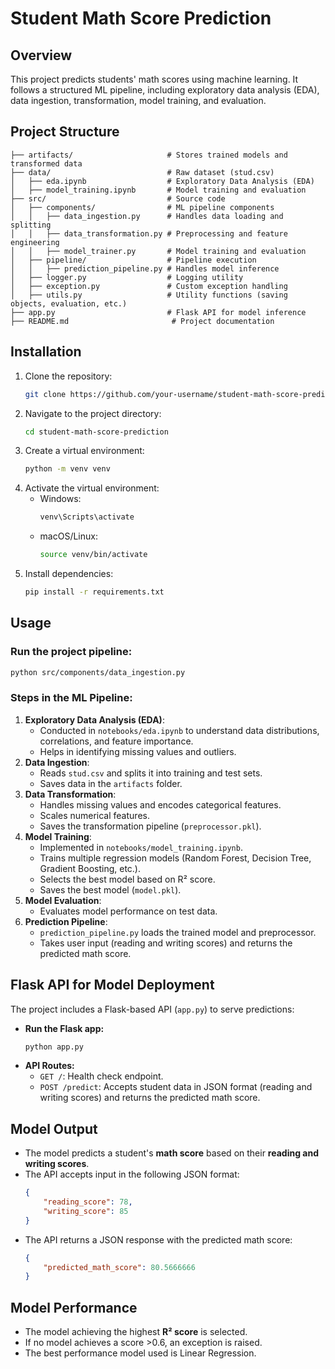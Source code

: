 # Student Math Score Prediction

## Overview
This project predicts students' math scores using machine learning. It follows a structured ML pipeline, including exploratory data analysis (EDA), data ingestion, transformation, model training, and evaluation.

## Project Structure
```
├── artifacts/                     # Stores trained models and transformed data
├── data/                          # Raw dataset (stud.csv)
│   ├── eda.ipynb                  # Exploratory Data Analysis (EDA)
│   ├── model_training.ipynb       # Model training and evaluation
├── src/                           # Source code
│   ├── components/                # ML pipeline components
│   │   ├── data_ingestion.py      # Handles data loading and splitting
│   │   ├── data_transformation.py # Preprocessing and feature engineering
│   │   ├── model_trainer.py       # Model training and evaluation
│   ├── pipeline/                  # Pipeline execution
│   │   ├── prediction_pipeline.py # Handles model inference
│   ├── logger.py                  # Logging utility
│   ├── exception.py               # Custom exception handling
│   ├── utils.py                   # Utility functions (saving objects, evaluation, etc.)
├── app.py                         # Flask API for model inference
├── README.md                       # Project documentation
```

## Installation
1. Clone the repository:
   ```bash
   git clone https://github.com/your-username/student-math-score-prediction.git
   ```
2. Navigate to the project directory:
   ```bash
   cd student-math-score-prediction
   ```
3. Create a virtual environment:
   ```bash
   python -m venv venv
   ```
4. Activate the virtual environment:
   - Windows:
     ```bash
     venv\Scripts\activate
     ```
   - macOS/Linux:
     ```bash
     source venv/bin/activate
     ```
5. Install dependencies:
   ```bash
   pip install -r requirements.txt
   ```

## Usage
### Run the project pipeline:
```bash
python src/components/data_ingestion.py
```

### Steps in the ML Pipeline:
1. **Exploratory Data Analysis (EDA)**:
   - Conducted in `notebooks/eda.ipynb` to understand data distributions, correlations, and feature importance.
   - Helps in identifying missing values and outliers.
2. **Data Ingestion**:
   - Reads `stud.csv` and splits it into training and test sets.
   - Saves data in the `artifacts` folder.
3. **Data Transformation**:
   - Handles missing values and encodes categorical features.
   - Scales numerical features.
   - Saves the transformation pipeline (`preprocessor.pkl`).
4. **Model Training**:
   - Implemented in `notebooks/model_training.ipynb`.
   - Trains multiple regression models (Random Forest, Decision Tree, Gradient Boosting, etc.).
   - Selects the best model based on R² score.
   - Saves the best model (`model.pkl`).
5. **Model Evaluation**:
   - Evaluates model performance on test data.
6. **Prediction Pipeline**:
   - `prediction_pipeline.py` loads the trained model and preprocessor.
   - Takes user input (reading and writing scores) and returns the predicted math score.

## Flask API for Model Deployment
The project includes a Flask-based API (`app.py`) to serve predictions:

- **Run the Flask app:**
  ```bash
  python app.py
  ```
- **API Routes:**
  - `GET /`: Health check endpoint.
  - `POST /predict`: Accepts student data in JSON format (reading and writing scores) and returns the predicted math score.

## Model Output
- The model predicts a student's **math score** based on their **reading and writing scores**.
- The API accepts input in the following JSON format:
  ```json
  {
      "reading_score": 78,
      "writing_score": 85
  }
  ```
- The API returns a JSON response with the predicted math score:
  ```json
  {
      "predicted_math_score": 80.5666666
  }
  ```

## Model Performance
- The model achieving the highest **R² score** is selected.
- If no model achieves a score >0.6, an exception is raised.
- The best performance model used is Linear Regression.
